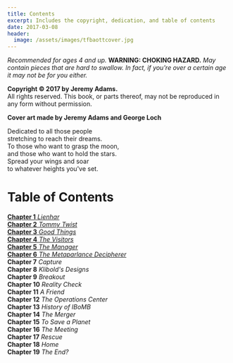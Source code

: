 ```yaml
---
title: Contents
excerpt: Includes the copyright, dedication, and table of contents
date: 2017-03-08
header:
  image: /assets/images/tfbaottcover.jpg
---
```


*Recommended for ages 4 and up.* **WARNING: CHOKING HAZARD.** *May contain pieces that are hard to swallow. In fact, if you're over a certain age it may not be for you either.* 


**Copyright &copy; 2017 by Jeremy Adams.**<br>
All rights reserved. This book, or parts thereof, may not be reproduced in any form without permission.


**Cover art made by Jeremy Adams and George Loch**



Dedicated to all those people<br>
stretching to reach their dreams.<br>
To those who want to grasp the moon,<br>
and those who want to hold the stars.<br>
Spread your wings and soar<br>
to whatever heights you've set.<br>




# Table of Contents

[**Chapter 1** *Lienhar*](http://www.jetadams.com/tfbaott/chapter1/)<br>
[**Chapter 2** *Tommy Twist*](http://www.jetadams.com/tfbaott/chapter2/)<br>
[**Chapter 3** *Good Things*](http://www.jetadams.com/tfbaott/chapter3/)<br>
[**Chapter 4** *The Visitors*](http://www.jetadams.com/tfbaott/chapter4/)<br>
[**Chapter 5** *The Manager*](http://www.jetadams.com/tfbaott/chapter5/)<br>
[**Chapter 6** *The Metaparlance Decipherer*](http://www.jetadams.com/tfbaott/chapter6/)<br>
**Chapter 7** *Capture*<br>
**Chapter 8** *Klibold's Designs*<br>
**Chapter 9** *Breakout*<br>
**Chapter 10** *Reality Check*<br>
**Chapter 11** *A Friend*<br>
**Chapter 12** *The Operations Center*<br>
**Chapter 13** *History of IBoMB*<br>
**Chapter 14** *The Merger*<br>
**Chapter 15** *To Save a Planet*<br>
**Chapter 16** *The Meeting*<br>
**Chapter 17** *Rescue*<br>
**Chapter 18** *Home*<br>
**Chapter 19** *The End?*<br>
